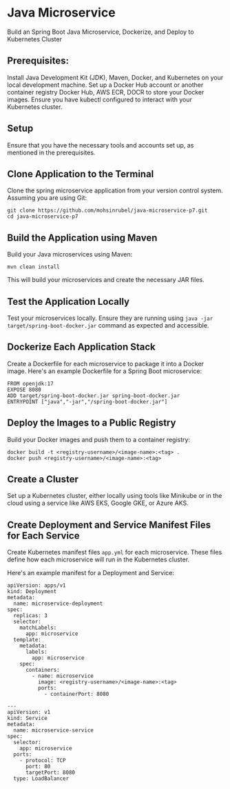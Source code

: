# Java Microservice
Build an Spring Boot Java Microservice, Dockerize, and Deploy to Kubernetes Cluster
## Prerequisites:

Install Java Development Kit (JDK), Maven, Docker, and Kubernetes on your local development machine.
Set up a Docker Hub account or another container registry Docker Hub, AWS ECR, DOCR to store your Docker images.
Ensure you have kubectl configured to interact with your Kubernetes cluster.

## Setup
Ensure that you have the necessary tools and accounts set up, as mentioned in the prerequisites.

## Clone Application to the Terminal
Clone the spring  microservice application from your version control system. Assuming you are using Git:

```
git clone https://github.com/mohsinrubel/java-microservice-p7.git
cd java-microservice-p7
```
## Build the Application using Maven
Build your Java microservices using Maven:
```
mvn clean install
```
This will build your microservices and create the necessary JAR files.

## Test the Application Locally
Test your microservices locally. Ensure they are running using `` java -jar target/spring-boot-docker.jar `` command as expected and accessible.

 ## Dockerize Each Application Stack
Create a Dockerfile for each microservice to package it into a Docker image. Here's an example Dockerfile for a Spring Boot microservice:

```
FROM openjdk:17
EXPOSE 8080
ADD target/spring-boot-docker.jar spring-boot-docker.jar 
ENTRYPOINT ["java","-jar","/spring-boot-docker.jar"]
```

## Deploy the Images to a Public Registry
Build your Docker images and push them to a container registry:
```
docker build -t <registry-username>/<image-name>:<tag> .
docker push <registry-username>/<image-name>:<tag>
```
## Create a Cluster
Set up a Kubernetes cluster, either locally using tools like Minikube or in the cloud using a service like AWS EKS, Google GKE, or Azure AKS.

## Create Deployment and Service Manifest Files for Each Service
Create Kubernetes manifest files `` app.yml `` for each microservice. These files define how each microservice will run in the Kubernetes cluster.

Here's an example manifest for a Deployment and Service:

```
apiVersion: apps/v1
kind: Deployment
metadata:
  name: microservice-deployment
spec:
  replicas: 3
  selector:
    matchLabels:
      app: microservice
  template:
    metadata:
      labels:
        app: microservice
    spec:
      containers:
        - name: microservice
          image: <registry-username>/<image-name>:<tag>
          ports:
            - containerPort: 8080

---
apiVersion: v1
kind: Service
metadata:
  name: microservice-service
spec:
  selector:
    app: microservice
  ports:
    - protocol: TCP
      port: 80
      targetPort: 8080
  type: LoadBalancer
```
